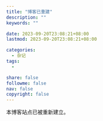```yaml
---
title: "博客已重建"
description: ""
keywords: ""

date: 2023-09-20T23:08:21+08:00
lastmod: 2023-09-20T23:08:21+08:00

categories:
  - 杂记
tags:
  - 

share: false
followme: false
nav: false
copyright: false
---
```


本博客站点已被重新建立。

<!--more-->
